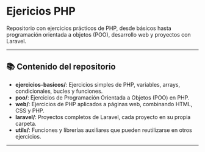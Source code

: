 # Ejericios PHP

Repositorio con ejercicios prácticos de PHP, desde básicos hasta programación orientada a objetos (POO), desarrollo web y proyectos con Laravel.

---

## 📚 Contenido del repositorio

- **ejercicios-basicos/**: Ejercicios simples de PHP, variables, arrays, condicionales, bucles y funciones.  
- **poo/**: Ejercicios de Programación Orientada a Objetos (POO) en PHP.  
- **web/**: Ejercicios de PHP aplicados a páginas web, combinando HTML, CSS y PHP.  
- **laravel/**: Proyectos completos de Laravel, cada proyecto en su propia carpeta.  
- **utils/**: Funciones y librerías auxiliares que pueden reutilizarse en otros ejercicios.

---
